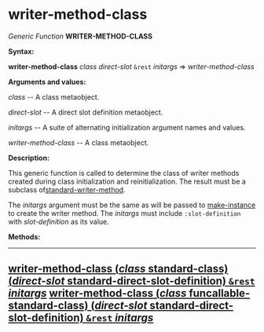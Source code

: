 writer-method-class
===================

*Generic Function* **WRITER-METHOD-CLASS**

**Syntax:**

**writer-method-class** *class* *direct-slot* `&rest` *initargs* => *writer-method-class*

**Arguments and values:**

*class* -- A class metaobject.

*direct-slot* -- A direct slot definition metaobject.

*initargs* -- A suite of alternating initialization argument names and values.

*writer-method-class* -- A class metaobject.

**Description:**

This generic function is called to determine the class of writer methods created during class initialization and reinitialization. The result must be a subclass of[standard-writer-method](/docs/meta-object-protocol/class-standard-writer-method).

The *initargs* argument must be the same as will be passed to [make-instance](/docs/meta-object-protocol/make-instance) to create the writer method. The *initargs* must include `:slot-definition` with *slot-definition* as its value.

**Methods:**

  ----------------------------------------------------------------------------------------------------------------------------------------------------------------------------------------------------------------------
  [**writer-method-class** (*class* standard-class) (*direct-slot* standard-direct-slot-definition) `&rest` *initargs*](/docs/meta-object-protocol/writer-method-class-standard-class-standard-direct-slot-definition)
  [**writer-method-class** (*class* funcallable-standard-class) (*direct-slot* standard-direct-slot-definition) `&rest` *initargs*](/docs/meta-object-protocol/writer-method-class-funcallable-standard-class-standard-direct-slot-definition)
  ----------------------------------------------------------------------------------------------------------------------------------------------------------------------------------------------------------------------


